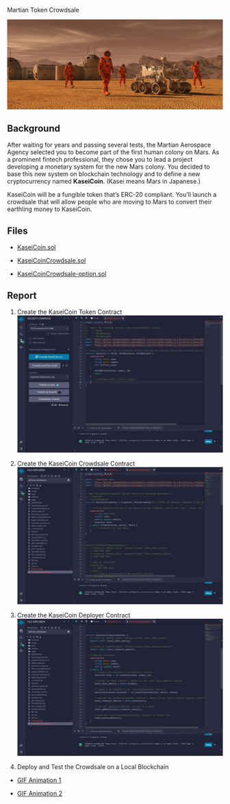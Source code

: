 Martian Token Crowdsale

![alt=""](Images/application-image.png)

## Background

After waiting for years and passing several tests, the Martian Aerospace Agency selected you to become part of the first human colony on Mars. As a prominent fintech professional, they chose you to lead a project developing a monetary system for the new Mars colony. You decided to base this new system on blockchain technology and to define a new cryptocurrency named **KaseiCoin**. (Kasei means Mars in Japanese.)

KaseiCoin will be a fungible token that’s ERC-20 compliant. You’ll launch a crowdsale that will allow people who are moving to Mars to convert their earthling money to KaseiCoin.

## Files

- [KaseiCoin.sol](KaseiCoin.sol)

- [KaseiCoinCrowdsale.sol](KaseiCoinCrowdsale.sol)

- [KaseiCoinCrowdsale-option.sol](KaseiCoinCrowdsale-option.sol)

## Report

1. Create the KaseiCoin Token Contract
![alt=""](Images/1.png)

2. Create the KaseiCoin Crowdsale Contract
![alt=""](Images/2.png)

3. Create the KaseiCoin Deployer Contract
![alt=""](Images/3.png)

4. Deploy and Test the Crowdsale on a Local Blockchain

- [GIF Animation 1](https://recordit.co/y90uX7Q6WB) 

- [GIF Animation 2](https://recordit.co/DjdO7204Wx) 
